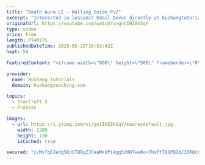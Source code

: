 ```yaml
---
title: "Death Aura LE - Walling Guide PvZ"
excerpt: "Interested in lessons? Email Devon directly at hushangtutorials@outlook.com ------------------------------------------------------------------------------------------------------- Want to support HuShang Tutorials directly? Patreon is a website where you can contribute a monthly donation that will help"
originalUrl: https://youtube.com/watch?v=gntIHZ8kSqY
type: video
price: Free
length: PT4M17S
publishedDateTime: 2020-05-28T16:53:42Z
heat: 50

featuredContent: "<iframe width=\"800\" height=\"500\" frameborder=\"0\" src=\"https://www.youtube.com/embed/gntIHZ8kSqY\" allow=\"accelerometer; autoplay; encrypted-media; gyroscope; picture-in-picture\" allowfullscreen></iframe>"

provider:
  name: HuShang Tutorials
  domain: hushangcoaching.com

topics:
  - StarCraft 2
  - Protoss

images:
  - url: https://i.ytimg.com/vi/gntIHZ8kSqY/maxresdefault.jpg
    width: 1280
    height: 720
    isCached: true

secured: "z/Mv7qEJedg5KnUTB8gZJFaaM+XPi4gg5dHDTww0o+7bVPtTQ1PQId/3IRQcP2LF+loUkYBqe0oALisgQhAeGHgZzwu52w/9J8zwSbFa6YjvooSkHXwYkPxjFpqUMmuxtX6WXwSHgwUn7F0nc6xMRTKIUwg6TOqi6vw5bEmn2XlRHLg7TlqLjnUYC8nWBMcLPareyUqyPptdc6JLNOEbk9bmV2pzpGgK+DulEw+eWUcEGbWX76Ol5kgihG2WICqIh99/6VxqpbgEHykC+U51zvnNG2+po557qbnv6pG2X0db+gWS1VO/cft62MpSxx2UHWYvFWDiqk3Cvl3ODbSpGAvLgKFri+nY9UYAQpM8QnmghW98oJpRZvAsLUXQQaO/2c7LlzMZpmtsLCstXWdETwnm7eBshm78xOjhOTE8C2Y=;lexn7ojYL0LfTfWFENumHA=="
---
```



